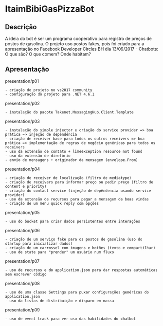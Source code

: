 # ItaimBibiGasPizzaBot

## Descrição
A ideia do bot é ser um programa cooperativo para registro de preços de postos de gasolina.
O projeto uso postos fakes, pois foi criado para a apresentação no Facebook Developer Circles BH dia 13/09/2017 - Chatbots: O que são? O que comem? Onde habitam?

## Apresentação

presentation/p01

	- criação do projeto no vs2017 community
	- configuração do projeto para .NET 4.6.1
	
presentation/p02

	- instalação do pacote Takenet.MessagingHub.Client.Template
	
presentation/p03

	- instalação do simple injector e criação do service provider => boa prática => injeção de dependência
	- criação de receiver base para todos os outros receivers => boa prática => implementação de regras de negócio genéricas para todos os receivers
	- uso da extensão de contato + limeexception resource not found
	- uso da extensão de diretório
	- envio de mensagens + originador da mensagem (envelope.From)
	
presentation/p04

	- criação de receiver de localização (filtro de mediatype)
	- criação de receivers para informar preço ou pedir preço (filtro de content e priority)
	- criação do contact service (injeção de depêndencia usando service provider)
	- uso da extensão de recursos para pegar a mensagem de boas vindas
	- criação de um menu quick reply com opções
	
presentation/p05

	- uso do bucket para criar dados persistentes entre interações

presentation/p06

	- criação de um serviço fake para os postos de gasolina (uso do startup para inicializar dados)
	- criação de um carrossel com imagens e botões (texto e compartilhar)
	- uso de state para "prender" um usuário num fluxo

presentation/p07

	- uso de recursos e do application.json para dar respostas automáticas sem escrever código

presentation/p08

	- uso de uma classe Settings para puxar configurações genéricas do application.json
	- uso da listas de distribuição e disparo em massa

presentation/p09

	- uso de event track para ver uso das habilidades do chatbot
